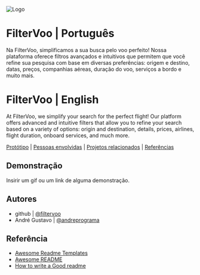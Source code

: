 
![Logo](https://trello.com/1/cards/68b59a89607f2033a784e0a1/attachments/68b60275902a9e585324d0be/download/5.png)


# FilterVoo | Português

Na FilterVoo, simplificamos a sua busca pelo voo perfeito! Nossa plataforma oferece filtros avançados e intuitivos que permitem que você refine sua pesquisa com base em diversas preferências: origem e destino, datas, preços, companhias aéreas, duração do voo, serviços a bordo e muito mais.


# FilterVoo | English

At FilterVoo, we simplify your search for the perfect flight! Our platform offers advanced and intuitive filters that allow you to refine your search based on a variety of options: origin and destination, details, prices, airlines, flight duration, onboard services, and much more.

[Protótipo]() | [Pessoas envolvidas]() | [Projetos relacionados]() | [Referências]()



## Demonstração

Insirir um gif ou um link de alguma demonstração.


## Autores

- github | [@filtervoo](https://github.com/andreprograma/filtervoo)
- André Gustavo | [@andreprograma](https://github.com/andreprograma)


## Referência

 - [Awesome Readme Templates](https://awesomeopensource.com/project/elangosundar/awesome-README-templates)
 - [Awesome README](https://github.com/matiassingers/awesome-readme)
 - [How to write a Good readme](https://bulldogjob.com/news/449-how-to-write-a-good-readme-for-your-github-project)

